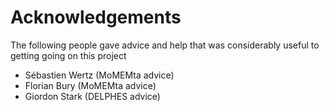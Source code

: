 # Acknowledgements

The following people gave advice and help that was considerably useful to getting going on this project

- Sébastien Wertz (MoMEMta advice)
- Florian Bury (MoMEMta advice)
- Giordon Stark (DELPHES advice)

